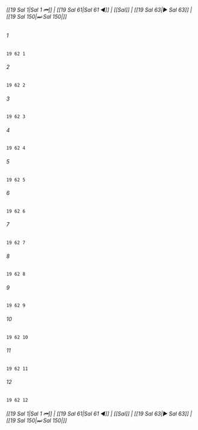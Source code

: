 
###### [[19 Sal 1|Sal 1 ⏮]] | [[19 Sal 61|Sal 61 ◀]] | [[Sal]] | [[19 Sal 63|▶ Sal 63]] | [[19 Sal 150|⏭ Sal 150|]]

###### 1
``` verse
19 62 1 
```
###### 2
``` verse
19 62 2 
```
###### 3
``` verse
19 62 3 
```
###### 4
``` verse
19 62 4 
```
###### 5
``` verse
19 62 5 
```
###### 6
``` verse
19 62 6 
```
###### 7
``` verse
19 62 7 
```
###### 8
``` verse
19 62 8 
```
###### 9
``` verse
19 62 9 
```
###### 10
``` verse
19 62 10 
```
###### 11
``` verse
19 62 11 
```
###### 12
``` verse
19 62 12 
```

###### [[19 Sal 1|Sal 1 ⏮]] | [[19 Sal 61|Sal 61 ◀]] | [[Sal]] | [[19 Sal 63|▶ Sal 63]] | [[19 Sal 150|⏭ Sal 150|]]


